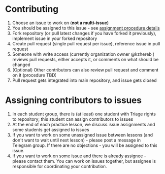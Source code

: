 # Contributing
1. Choose an issue to work on (**not a multi-issue**)
2. You should be assigned to this issue - see [assignment procedure details](#assigning-contributors-to-issues)
3. Fork repository (or pull latest changes if you have forked it previously), implement issue in your forked repository
4. Create pull request (single pull request per issue), reference issue in pull request
5.  Someone with write access (currently organization owner @kzhereb ) reviews pull requests, either accepts it, or comments on what should be changed
6. (Optional) Other contributors can also review pull request and comment on it (procedure TBD)
7.  Pull request gets integrated into main repository, and issue gets closed

# Assigning contributors to issues
1. In each student group, there is (at least) one student with Triage rights to repository; this student can assign contributors to issues
2. At the end of each practice lesson, we discuss issue assignments and some students get assigned to issues
3. If you want to work on some unassigned issue between lessons (and don't want to wait until next lesson) - please post a message in Telegram group. If there are no objections - you will be assigned to this issue.
4. If you want to work on some issue and there is already assignee - please contact them. You can work on issues together, but assignee is responsible for coordinating your contribution.
